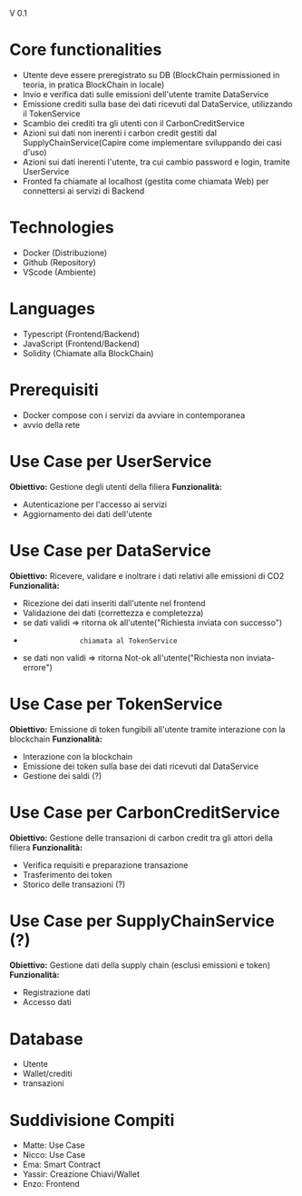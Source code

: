 V 0.1

# Core functionalities
- Utente deve essere preregistrato su DB (BlockChain permissioned in teoria, in pratica BlockChain in locale)
- Invio e verifica dati sulle emissioni dell'utente tramite DataService
- Emissione crediti sulla base dei dati ricevuti dal DataService, utilizzando il TokenService
- Scambio dei crediti tra gli utenti con il CarbonCreditService
- Azioni sui dati non inerenti i carbon credit gestiti dal SupplyChainService(Capire come implementare sviluppando dei casi d'uso)
- Azioni sui dati inerenti l'utente, tra cui cambio password e login, tramite UserService
- Fronted fa chiamate al localhost (gestita come chiamata Web) per connettersi ai servizi di Backend

# Technologies
- Docker (Distribuzione)
- Github (Repository)
- VScode (Ambiente)

# Languages
- Typescript (Frontend/Backend)
- JavaScript (Frontend/Backend)
- Solidity (Chiamate alla BlockChain)

# Prerequisiti
- Docker compose con i servizi da avviare in contemporanea
- avvio della rete


# Use Case per UserService
**Obiettivo:** Gestione degli utenti della filiera
**Funzionalità:**
- Autenticazione per l'accesso ai servizi
- Aggiornamento dei dati dell'utente


# Use Case per DataService
**Obiettivo:** Ricevere, validare e inoltrare i dati relativi alle emissioni di CO2
**Funzionalità:**
- Ricezione dei dati inseriti dall'utente nel frontend
- Validazione dei dati (correttezza e completezza)
- se dati validi => ritorna ok all'utente("Richiesta inviata con successo") 
-                   chiamata al TokenService
- se dati non validi => ritorna Not-ok all'utente("Richiesta non inviata-errore")


# Use Case per TokenService
**Obiettivo:** Emissione di token fungibili all'utente tramite interazione con la blockchain
**Funzionalità:**
- Interazione con la blockchain
- Emissione dei token sulla base dei dati ricevuti dal DataService
- Gestione dei saldi (?)


# Use Case per CarbonCreditService
**Obiettivo:** Gestione delle transazioni di carbon credit tra gli attori della filiera
**Funzionalità:**
- Verifica requisiti e preparazione transazione
- Trasferimento dei token
- Storico delle transazioni (?)


# Use Case per SupplyChainService (?)
**Obiettivo:** Gestione dati della supply chain (esclusi emissioni e token)
**Funzionalità:**   
- Registrazione dati
- Accesso dati


# Database
- Utente
- Wallet/crediti
- transazioni

# Suddivisione Compiti
- Matte: Use Case
- Nicco: Use Case
- Ema: Smart Contract
- Yassir: Creazione Chiavi/Wallet
- Enzo: Frontend
